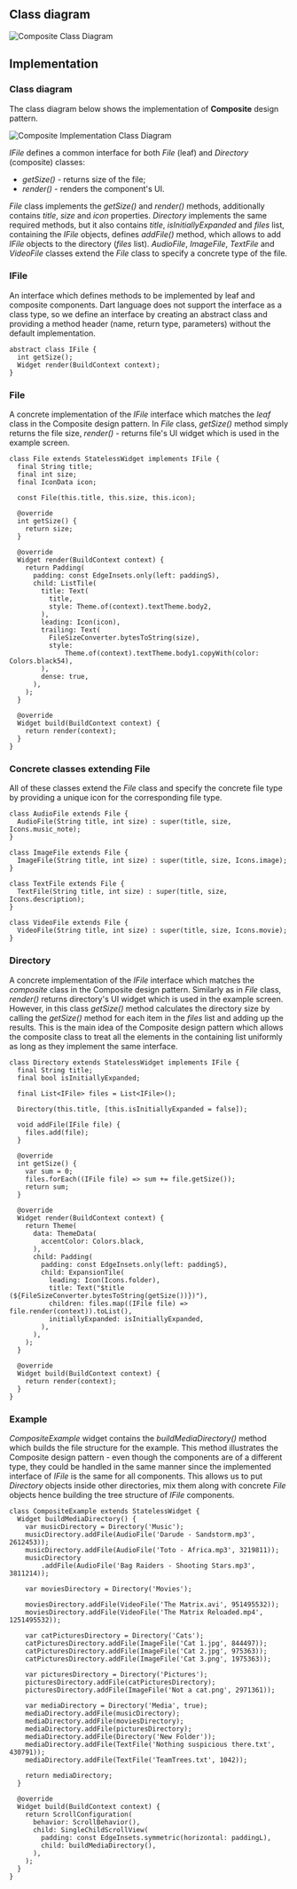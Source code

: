 ## Class diagram

![Composite Class Diagram](resource:assets/images/composite/composite.png)

## Implementation

### Class diagram
The class diagram below shows the implementation of **Composite** design pattern.

![Composite Implementation Class Diagram](resource:assets/images/composite/composite_implementation.png)

*IFile* defines a common interface for both *File* (leaf) and *Directory* (composite) classes:

* *getSize()* -  returns size of the file; 
* *render()* - renders the component's UI.

*File* class implements the *getSize()* and *render()* methods, additionally contains *title*, *size* and *icon* properties. *Directory* implements the same required methods, but it also contains *title*, *isInitiallyExpanded* and *files* list, containing the *IFile* objects, defines *addFile()* method, which allows to add *IFile* objects to the directory (*files* list). *AudioFile*, *ImageFile*, *TextFile* and *VideoFile* classes extend the *File* class to specify a concrete type of the file.

### IFile

An interface which defines methods to be implemented by leaf and composite components. Dart language does not support the interface as a class type, so we define an interface by creating an abstract class and providing a method header (name, return type, parameters) without the default implementation.

``` 
abstract class IFile {
  int getSize();
  Widget render(BuildContext context);
}
```

### File

A concrete implementation of the *IFile* interface which matches the *leaf* class in the Composite design pattern. In *File* class, *getSize()* method simply returns the file size, *render()* - returns file's UI widget which is used in the example screen.

``` 
class File extends StatelessWidget implements IFile {
  final String title;
  final int size;
  final IconData icon;

  const File(this.title, this.size, this.icon);

  @override
  int getSize() {
    return size;
  }

  @override
  Widget render(BuildContext context) {
    return Padding(
      padding: const EdgeInsets.only(left: paddingS),
      child: ListTile(
        title: Text(
          title,
          style: Theme.of(context).textTheme.body2,
        ),
        leading: Icon(icon),
        trailing: Text(
          FileSizeConverter.bytesToString(size),
          style:
              Theme.of(context).textTheme.body1.copyWith(color: Colors.black54),
        ),
        dense: true,
      ),
    );
  }

  @override
  Widget build(BuildContext context) {
    return render(context);
  }
}
```

### Concrete classes extending File

All of these classes extend the *File* class and specify the concrete file type by providing a unique icon for the corresponding file type.

``` 
class AudioFile extends File {
  AudioFile(String title, int size) : super(title, size, Icons.music_note);
}

class ImageFile extends File {
  ImageFile(String title, int size) : super(title, size, Icons.image);
}

class TextFile extends File {
  TextFile(String title, int size) : super(title, size, Icons.description);
}

class VideoFile extends File {
  VideoFile(String title, int size) : super(title, size, Icons.movie);
}
```

### Directory

A concrete implementation of the *IFile* interface which matches the *composite* class in the Composite design pattern. Similarly as in *File* class, *render()* returns directory's UI widget which is used in the example screen. However, in this class *getSize()* method calculates the directory size by calling the *getSize()* method for each item in the *files* list and adding up the results. This is the main idea of the Composite design pattern which allows the composite class to treat all the elements in the containing list uniformly as long as they implement the same interface.

``` 
class Directory extends StatelessWidget implements IFile {
  final String title;
  final bool isInitiallyExpanded;

  final List<IFile> files = List<IFile>();

  Directory(this.title, [this.isInitiallyExpanded = false]);

  void addFile(IFile file) {
    files.add(file);
  }

  @override
  int getSize() {
    var sum = 0;
    files.forEach((IFile file) => sum += file.getSize());
    return sum;
  }

  @override
  Widget render(BuildContext context) {
    return Theme(
      data: ThemeData(
        accentColor: Colors.black,
      ),
      child: Padding(
        padding: const EdgeInsets.only(left: paddingS),
        child: ExpansionTile(
          leading: Icon(Icons.folder),
          title: Text("$title (${FileSizeConverter.bytesToString(getSize())})"),
          children: files.map((IFile file) => file.render(context)).toList(),
          initiallyExpanded: isInitiallyExpanded,
        ),
      ),
    );
  }

  @override
  Widget build(BuildContext context) {
    return render(context);
  }
}
```

### Example

*CompositeExample* widget contains the *buildMediaDirectory()* method which builds the file structure for the example. This method illustrates the Composite design pattern - even though the components are of a different type, they could be handled in the same manner since the implemented interface of *IFile* is the same for all components. This allows us to put *Directory* objects inside other directories, mix them along with concrete *File* objects hence building the tree structure of *IFile* components.

``` 
class CompositeExample extends StatelessWidget {
  Widget buildMediaDirectory() {
    var musicDirectory = Directory('Music');
    musicDirectory.addFile(AudioFile('Darude - Sandstorm.mp3', 2612453));
    musicDirectory.addFile(AudioFile('Toto - Africa.mp3', 3219811));
    musicDirectory
        .addFile(AudioFile('Bag Raiders - Shooting Stars.mp3', 3811214));

    var moviesDirectory = Directory('Movies');

    moviesDirectory.addFile(VideoFile('The Matrix.avi', 951495532));
    moviesDirectory.addFile(VideoFile('The Matrix Reloaded.mp4', 1251495532));

    var catPicturesDirectory = Directory('Cats');
    catPicturesDirectory.addFile(ImageFile('Cat 1.jpg', 844497));
    catPicturesDirectory.addFile(ImageFile('Cat 2.jpg', 975363));
    catPicturesDirectory.addFile(ImageFile('Cat 3.png', 1975363));

    var picturesDirectory = Directory('Pictures');
    picturesDirectory.addFile(catPicturesDirectory);
    picturesDirectory.addFile(ImageFile('Not a cat.png', 2971361));

    var mediaDirectory = Directory('Media', true);
    mediaDirectory.addFile(musicDirectory);
    mediaDirectory.addFile(moviesDirectory);
    mediaDirectory.addFile(picturesDirectory);
    mediaDirectory.addFile(Directory('New Folder'));
    mediaDirectory.addFile(TextFile('Nothing suspicious there.txt', 430791));
    mediaDirectory.addFile(TextFile('TeamTrees.txt', 1042));

    return mediaDirectory;
  }

  @override
  Widget build(BuildContext context) {
    return ScrollConfiguration(
      behavior: ScrollBehavior(),
      child: SingleChildScrollView(
        padding: const EdgeInsets.symmetric(horizontal: paddingL),
        child: buildMediaDirectory(),
      ),
    );
  }
}
```

